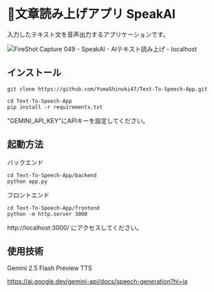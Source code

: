 # 🎤文章読み上げアプリ SpeakAI

入力したテキスト文を音声出力するアプリケーションです。

![FireShot Capture 049 - SpeakAI - AIテキスト読み上げ -  localhost](https://github.com/user-attachments/assets/e67678e4-6058-45f4-b703-02d2628c6d40)




## インストール
```
git clone https://github.com/YumaShinoki47/Text-To-Speech-App.git
```
```
cd Text-To-Speech-App
pip install -r requirements.txt
```
"GEMINI_API_KEY"にAPIキーを設定してください。

## 起動方法
バックエンド
```
cd Text-To-Speech-App/backend
python app.py
```

フロントエンド
```
cd Text-To-Speech-App/frontend
python -m http.server 3000
```

http://localhost:3000/ にアクセスしてください。

## 使用技術

Gemini 2.5 Flash Preview TTS

https://ai.google.dev/gemini-api/docs/speech-generation?hl=ja
